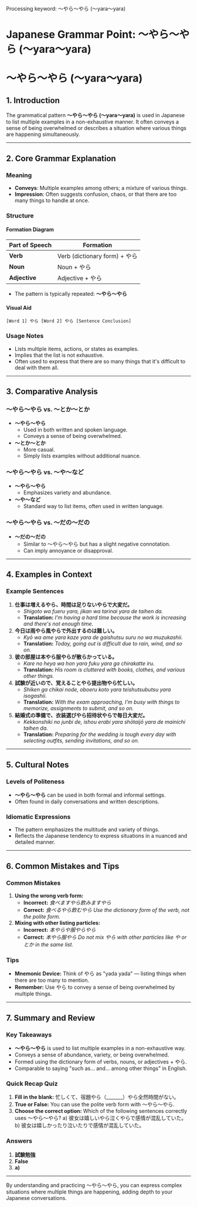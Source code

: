 Processing keyword: ～やら～やら (〜yara〜yara)
# Japanese Grammar Point: ～やら～やら (〜yara〜yara)
# ～やら～やら (〜yara〜yara)
## 1. Introduction
The grammatical pattern **～やら～やら (〜yara〜yara)** is used in Japanese to list multiple examples in a non-exhaustive manner. It often conveys a sense of being overwhelmed or describes a situation where various things are happening simultaneously.

---
## 2. Core Grammar Explanation
### Meaning
- **Conveys**: Multiple examples among others; a mixture of various things.
- **Impression**: Often suggests confusion, chaos, or that there are too many things to handle at once.
### Structure
#### Formation Diagram
| **Part of Speech** | **Formation**                  |
|--------------------|--------------------------------|
| **Verb**           | Verb (dictionary form) + やら   |
| **Noun**           | Noun + やら                     |
| **Adjective**      | Adjective + やら               |
- The pattern is typically repeated: **～やら～やら**
#### Visual Aid
```
[Word 1] やら [Word 2] やら [Sentence Conclusion]
```
### Usage Notes
- Lists multiple items, actions, or states as examples.
- Implies that the list is not exhaustive.
- Often used to express that there are so many things that it's difficult to deal with them all.
---
## 3. Comparative Analysis
### ～やら～やら vs. ～とか～とか
- **～やら～やら**
  - Used in both written and spoken language.
  - Conveys a sense of being overwhelmed.
- **～とか～とか**
  - More casual.
  - Simply lists examples without additional nuance.
### ～やら～やら vs. ～や～など
- **～やら～やら**
  - Emphasizes variety and abundance.
- **～や～など**
  - Standard way to list items, often used in written language.
### ～やら～やら vs. ～だの～だの
- **～だの～だの**
  - Similar to ～やら～やら but has a slight negative connotation.
  - Can imply annoyance or disapproval.
---
## 4. Examples in Context
### Example Sentences
1. **仕事は増えるやら、時間は足りないやらで大変だ。**
   - *Shigoto wa fueru yara, jikan wa tarinai yara de taihen da.*
   - **Translation:** *I'm having a hard time because the work is increasing and there's not enough time.*
2. **今日は雨やら風やらで外出するのは難しい。**
   - *Kyō wa ame yara kaze yara de gaishutsu suru no wa muzukashii.*
   - **Translation:** *Today, going out is difficult due to rain, wind, and so on.*
3. **彼の部屋は本やら服やらが散らかっている。**
   - *Kare no heya wa hon yara fuku yara ga chirakatte iru.*
   - **Translation:** *His room is cluttered with books, clothes, and various other things.*
4. **試験が近いので、覚えることやら提出物やら忙しい。**
   - *Shiken ga chikai node, oboeru koto yara teishutsubutsu yara isogashii.*
   - **Translation:** *With the exam approaching, I'm busy with things to memorize, assignments to submit, and so on.*
5. **結婚式の準備で、衣装選びやら招待状やらで毎日大変だ。**
   - *Kekkonshiki no junbi de, ishou erabi yara shōtaijō yara de mainichi taihen da.*
   - **Translation:** *Preparing for the wedding is tough every day with selecting outfits, sending invitations, and so on.*
---
## 5. Cultural Notes
### Levels of Politeness
- **～やら～やら** can be used in both formal and informal settings.
- Often found in daily conversations and written descriptions.
### Idiomatic Expressions
- The pattern emphasizes the multitude and variety of things.
- Reflects the Japanese tendency to express situations in a nuanced and detailed manner.
---
## 6. Common Mistakes and Tips
### Common Mistakes
1. **Using the wrong verb form:**
   - **Incorrect:** *食べますやら飲みますやら*
   - **Correct:** *食べるやら飲むやら*
   *Use the dictionary form of the verb, not the polite form.*
2. **Mixing with other listing particles:**
   - **Incorrect:** *本やらや服やらやら*
   - **Correct:** *本やら服やら*
   *Do not mix やら with other particles like や or とか in the same list.*
### Tips
- **Mnemonic Device:** Think of やら as "yada yada" — listing things when there are too many to mention.
- **Remember:** Use やら to convey a sense of being overwhelmed by multiple things.
---
## 7. Summary and Review
### Key Takeaways
- **～やら～やら** is used to list multiple examples in a non-exhaustive way.
- Conveys a sense of abundance, variety, or being overwhelmed.
- Formed using the dictionary form of verbs, nouns, or adjectives + やら.
- Comparable to saying "such as... and... among other things" in English.
### Quick Recap Quiz
1. **Fill in the blank:**
   忙しくて、宿題やら（_______）やら全然時間がない。
2. **True or False:**
   You can use the polite verb form with ～やら～やら.
3. **Choose the correct option:**
   Which of the following sentences correctly uses ～やら～やら?
   a) 彼女は嬉しいやら泣くやらで感情が混乱していた。
   b) 彼女は嬉しかったり泣いたりで感情が混乱していた。
### Answers
1. **試験勉強**
2. **False**
3. **a)**
---
By understanding and practicing ～やら～やら, you can express complex situations where multiple things are happening, adding depth to your Japanese conversations.
